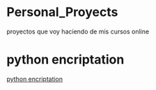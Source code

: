 # Personal_Proyects
proyectos que voy haciendo de mis cursos online 

# python encriptation 
[python encriptation](https://github.com/Hikari6462/Personal_Proyects/tree/main/proyects/Encryption%20and%20Decryption%20in%20Python)
